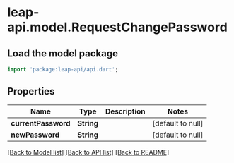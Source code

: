 # leap-api.model.RequestChangePassword

## Load the model package
```dart
import 'package:leap-api/api.dart';
```

## Properties
Name | Type | Description | Notes
------------ | ------------- | ------------- | -------------
**currentPassword** | **String** |  | [default to null]
**newPassword** | **String** |  | [default to null]

[[Back to Model list]](../README.md#documentation-for-models) [[Back to API list]](../README.md#documentation-for-api-endpoints) [[Back to README]](../README.md)


